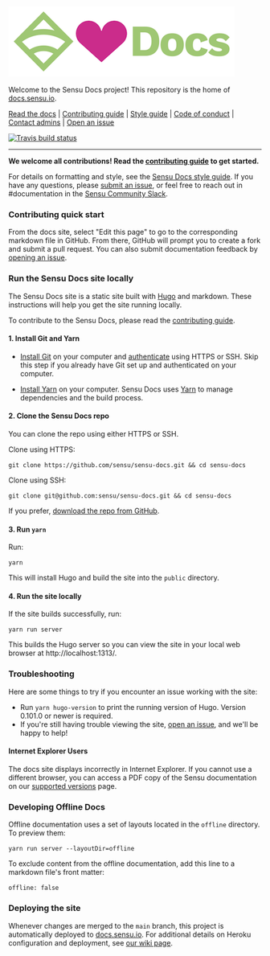 ![Sensu<sDocs](static/images/sensu-docs.png)

Welcome to the Sensu Docs project! This repository is the home of [docs.sensu.io][site].

[Read the docs][site] | [Contributing guide](CONTRIBUTING.md) | [Style guide][wiki] | [Code of conduct][coc] | [Contact admins][email] | [Open an issue][issue]

[![Travis build status](https://travis-ci.com/sensu/sensu-docs.svg?branch=main)](https://travis-ci.com/sensu/sensu-docs)

---

**We welcome all contributions!
Read the [contributing guide](CONTRIBUTING.md) to get started.**

For details on formatting and style, see the [Sensu Docs style guide][wiki].
If you have any questions, please [submit an issue][issue], or feel free to reach out in #documentation in the [Sensu Community Slack][slack].

### Contributing quick start

From the docs site, select "Edit this page" to go to the corresponding markdown file in GitHub.
From there, GitHub will prompt you to create a fork and submit a pull request.
You can also submit documentation feedback by [opening an issue][issue].

### Run the Sensu Docs site locally

The Sensu Docs site is a static site built with [Hugo][hugo] and markdown. These instructions will help you get the site running locally.

To contribute to the Sensu Docs, please read the [contributing guide](CONTRIBUTING.md).

#### 1. Install Git and Yarn

* [Install Git](https://help.github.com/en/articles/set-up-git#setting-up-git) on your computer and [authenticate](https://help.github.com/en/articles/set-up-git#next-steps-authenticating-with-github-from-git) using HTTPS or SSH. Skip this step if you already have Git set up and authenticated on your computer.

* [Install Yarn][yarn-install] on your computer. Sensu Docs uses [Yarn][yarn] to manage dependencies and the build process.

#### 2. Clone the Sensu Docs repo

You can clone the repo using either HTTPS or SSH.

Clone using HTTPS:

```
git clone https://github.com/sensu/sensu-docs.git && cd sensu-docs
```

Clone using SSH:

```
git clone git@github.com:sensu/sensu-docs.git && cd sensu-docs
```

If you prefer, [download the repo from GitHub](https://github.com/sensu/sensu-docs/archive/main.zip).

#### 3. Run `yarn`

Run:

```
yarn
```

This will install Hugo and build the site into the `public` directory.

#### 4. Run the site locally

If the site builds successfully, run:

```
yarn run server
```

This builds the Hugo server so you can view the site in your local web browser at http://localhost:1313/.

### Troubleshooting

Here are some things to try if you encounter an issue working with the site:

* Run `yarn hugo-version` to print the running version of Hugo. Version 0.101.0 or newer is required.
* If you're still having trouble viewing the site, [open an issue][issue], and we'll be happy to help!

#### Internet Explorer Users

The docs site displays incorrectly in Internet Explorer.
If you cannot use a different browser, you can access a PDF copy of the Sensu documentation on our [supported versions][supp-vers] page.

### Developing Offline Docs

Offline documentation uses a set of layouts located in the `offline` directory. To preview them:

```
yarn run server --layoutDir=offline
```

To exclude content from the offline documentation, add this line to a markdown file's front matter:

```
offline: false
```

### Deploying the site

Whenever changes are merged to the `main` branch, this project is automatically deployed to [docs.sensu.io][site]. For additional details on Heroku configuration and deployment, see [our wiki page](https://github.com/sensu/sensu-docs/wiki/Heroku-Configuration-and-Publishing).

[slack]: https://slack.sensu.io
[wiki]: https://github.com/sensu/sensu-docs/wiki/Sensu-docs-style-guide
[coc]: https://sensu.io/conduct
[email]: mailto:docs@sensu.io
[git]: https://git-scm.com/book/en/v2/Getting-Started-Installing-Git
[yarn]: https://yarnpkg.com/
[yarn-install]: https://yarnpkg.com/lang/en/docs/install/
[hugo]: https://gohugo.io/documentation/
[site]: https://docs.sensu.io
[issue]: https://github.com/sensu/sensu-docs/issues/new
[supp-vers]: https://docs.sensu.io/sensu-go/latest/getting-started/versions/

